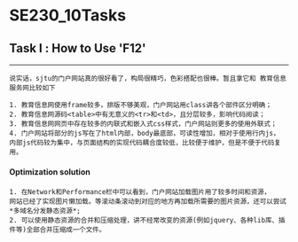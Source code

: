 ﻿# SE230_10Tasks

## Task Ⅰ : How to Use 'F12'

--------------------------------------------------

    说实话，sjtu的门户网站真的很好看了，构局很精巧，色彩搭配也很棒。暂且拿它和 教育信息服务网比较如下

    1. 教育信息网使用frame较多，排版不够美观，门户网站用class讲各个部件区分明确；
    2. 教育信息网源码<table>中有无意义的<tr>和<td>，且分层较多，影响代码阅读；
    3. 教育信息网网页中存在较多的内联式和嵌入式css样式，门户网站则更多的使用外联式；
    4. 门户网站将部分的js写在了html内部，body最底部，可读性增加，相对于使用行内js，
    内部js代码较为集中，与页面结构的实现代码耦合度较低，比较便于维护，但是不便于代码复用。

#### Optimization solution
    1. 在Network和Performance栏中可以看到，门户网站加载图片用了较多时间和资源，
    网站已经了实现图片懒加载。等滚动条滚动到对应的地方再加载所需要的图片资源，还可以尝试*多域名分发静态资源*;
    2. 可以使用静态资源的合并和压缩处理，讲不经常改变的资源(例如jquery、各种lib库、插件等)全部合并压缩成一个文件。
